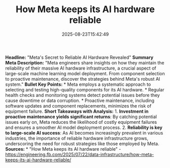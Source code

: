 ﻿---
title: "How Meta keeps its AI hardware reliable"
date: "2025-08-23T15:42:49"
category: "Markets"
summary: ""
slug: "how meta keeps its ai hardware reliable"
source_urls:
  - "https://engineering.fb.com/2025/07/22/data-infrastructure/how-meta-keeps-its-ai-hardware-reliable/"
seo:
  title: "How Meta keeps its AI hardware reliable | Hash n Hedge"
  description: ""
  keywords: ["news", "markets", "brief"]
---
**Headline:** "Meta's Secret to Reliable AI Hardware Revealed"  **Summary Meta Description:** "Meta engineers share insights on how they maintain the reliability of their massive AI hardware infrastructure, a crucial aspect of large-scale machine learning model deployment. From component selection to proactive maintenance, discover the strategies behind Meta's robust AI system."  **Bullet Key Points:**  * Meta employs a systematic approach to selecting and testing high-quality components for its AI hardware. * Regular health checks and monitoring systems detect potential issues before they cause downtime or data corruption. * Proactive maintenance, including software updates and component replacements, minimizes the risk of equipment failure.  **Short Takeaways with Analysis:**  1. **Investment in proactive maintenance yields significant returns**: By catching potential issues early on, Meta reduces the likelihood of costly equipment failures and ensures a smoother AI model deployment process. 2. **Reliability is key to large-scale AI success**: As AI becomes increasingly prevalent in various industries, the importance of reliable hardware infrastructure grows, underscoring the need for robust strategies like those employed by Meta.  **Sources:**  * "How Meta keeps its AI hardware reliable" - https://engineering.fb.com/2025/07/22/data-infrastructure/how-meta-keeps-its-ai-hardware-reliable/ 
